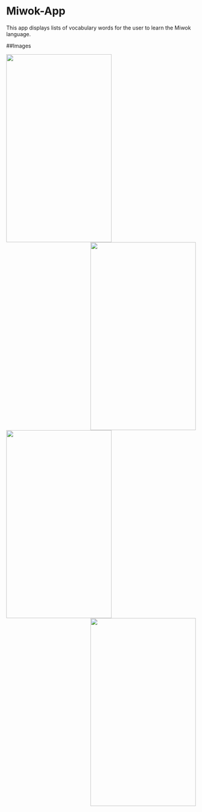 # Miwok-App

This app displays lists of vocabulary words for the user to learn the Miwok language. 

##Images

<img src="https://user-images.githubusercontent.com/38129975/58395398-974d7980-8065-11e9-8c35-4e9231e32a0a.jpg" width="280px" height="500px"><img src="https://user-images.githubusercontent.com/38129975/58395408-b0562a80-8065-11e9-8f2c-8d410150027b.jpg" width="280px" height="500px" align="right">

<img src="https://user-images.githubusercontent.com/38129975/58395426-c4019100-8065-11e9-9b89-9a99e8e5208f.jpg" width="280px" height="500px"><img src="https://user-images.githubusercontent.com/38129975/58395458-f3b09900-8065-11e9-95ee-c90e4e8e7b83.jpg" width="280px" height="500px" align="right">
